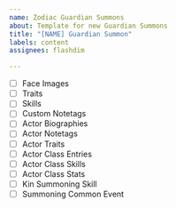 ```yaml
---
name: Zodiac Guardian Summons
about: Template for new Guardian Summons
title: "[NAME] Guardian Summon"
labels: content
assignees: flashdim

---
```


- [ ] Face Images
- [ ] Traits
- [ ] Skills
- [ ] Custom Notetags
- [ ] Actor Biographies
- [ ] Actor Notetags
- [ ] Actor Traits
- [ ] Actor Class Entries
- [ ] Actor Class Skills
- [ ] Actor Class Stats
- [ ] Kin Summoning Skill
- [ ] Summoning Common Event
